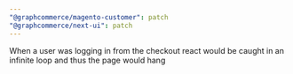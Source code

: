 ```yaml
---
"@graphcommerce/magento-customer": patch
"@graphcommerce/next-ui": patch
---
```


When a user was logging in from the checkout react would be caught in an infinite loop and thus the page would hang
